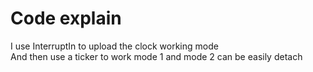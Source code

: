 # Code explain
I use InterruptIn to upload the clock working mode  
And then use a ticker to work mode 1 and mode 2 can be easily detach
